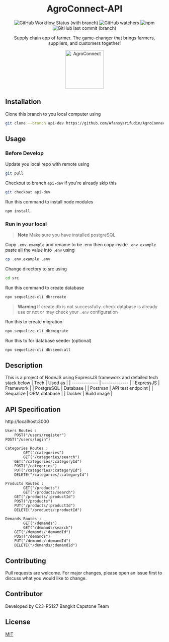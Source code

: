 <div align="center">

<!--lint ignore no-dead-urls-->

# AgroConnect-API
![GitHub Workflow Status (with branch)](https://img.shields.io/github/actions/workflow/status/Afansyarifudin/AgroConnect/deploy.yml)
![GitHub watchers](https://img.shields.io/github/watchers/Afansyarifudin/AgroConnect?style=social)
![npm](https://img.shields.io/npm/v/npm)![GitHub last commit (branch)](https://img.shields.io/github/last-commit/Afansyarifudin/AgroConnect/api-dev)

Supply chain app of farmer. The game-changer that brings farmers, suppliers, and customers together!

<img width="122" src="https://github.com/Afansyarifudin/AgroConnect/assets/68774609/1de150f1-d48c-4101-9df1-e15ffc7803cb" alt="AgroConnect">  

</div>

## Installation
Clone this branch to you local computer using 

```bash
git clone --branch api-dev https://github.com/Afansyarifudin/AgroConnect
```

## Usage
### Before Develop
Update you local repo with remote using
```bash
git pull 
``` 
Checkout to branch `api-dev` if you're already skip this 
```bash
git checkout api-dev
``` 
Run this command to install node modules 
```bash
npm install
``` 

### Run in your local 
> **Note**
> Make sure you have installed postgreSQL
>
Copy `.env.example` and rename to be .env then copy inside `.env.example` paste all the value into `.env` using 
```bash
cp .env.example .env
``` 
Change directory to src using 
```bash
cd src
``` 
Run this command to create database 
```bash
npx sequelize-cli db:create
``` 
> **Warning**
> If create db is not successfully. check database is already use or not or may check your `.env` configuration 
>
Run this to create migration 
```bash
npx sequelize-cli db:migrate
```
Run this to for database seeder (optional)
```bash
npx sequelize-cli db:seed:all
```

## Description 
This is a project of NodeJS using ExpressJS framework and detailed tech stack below 
| Tech          | Used as       |
| ------------- | ------------- |
| ExpressJS    | Framework     |
| PostgreSQL         | Database     |
| Postman       | API test endpoint |
| Sequalize    | ORM database  | 
| Docker       | Build image | 


## API Specification

http://localhost:3000

    Users Routes :
	    POST("/users/register")
	POST("/users/login")

    Categories Routes :
	    	GET("/categories") 
        	GET("/categories/search")     
		GET("/categories/:categoryId")     
		POST("/categories")
		PUT("/categories/:categoryId")     
		DELETE("/categories/:categoryId")  

    Products Routes :
	    	GET("/products")
        	GET("/products/search")               
		GET("/products/:productId")     
		POST("/products")
		PUT("/products/:productId")     
		DELETE("/products/:productId")  

    Demands Routes :
	    	GET("/demands")
        	GET("/demands/search")       
		GET("/demands/:demandId")     
		POST("/demands")
		PUT("/demands/:demandId")     
		DELETE("/demands/:demandId")  

## Contributing

Pull requests are welcome. For major changes, please open an issue first
to discuss what you would like to change.

## Contributor 

Developed by C23-PS127 Bangkit Capstone Team

## License

[MIT](https://choosealicense.com/licenses/mit/)

